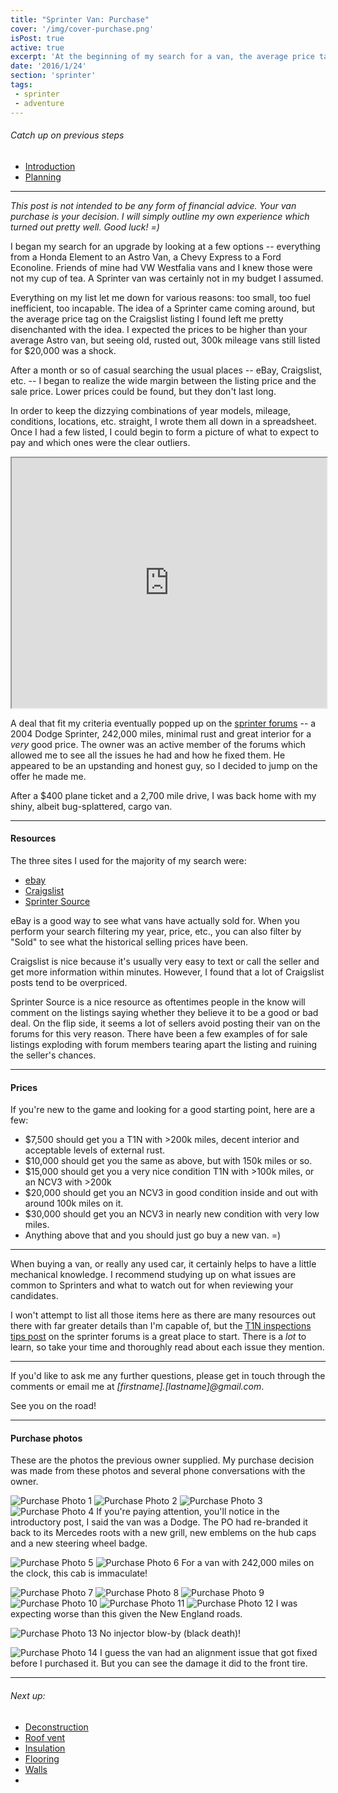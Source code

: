 ```yaml
---
title: "Sprinter Van: Purchase"
cover: '/img/cover-purchase.png'
isPost: true
active: true
excerpt: 'At the beginning of my search for a van, the average price tag on the Craigslist listing I saw left me pretty disenchanted with the idea. I expected the prices to be higher than your average Astro van, but seeing old, rusted out, 300k mileage vans still listed for $20,000 was a shock. Luckily, these price tags only reflects the sellers hopes and dreams, not necessarily reality.'
date: '2016/1/24'
section: 'sprinter'
tags:
 - sprinter
 - adventure
---
```


###### Catch up on previous steps
- [Introduction](/2016/01/05/introduction/)
- [Planning](/2016/01/06/planning/)

***

*This post is not intended to be any form of financial advice. Your van purchase is your decision. I will simply outline my own experience which turned out pretty well. Good luck! =)*

I began my search for an upgrade by looking at a few options -- everything from a Honda Element to an Astro Van, a Chevy Express to a Ford Econoline. Friends of mine had VW Westfalia vans and I knew those were not my cup of tea. A Sprinter van was certainly not in my budget I assumed.

Everything on my list let me down for various reasons: too small, too fuel inefficient, too incapable. The idea of a Sprinter came coming around, but the average price tag on the Craigslist listing I found left me pretty disenchanted with the idea. I expected the prices to be higher than your average Astro van, but seeing old, rusted out, 300k mileage vans still listed for $20,000 was a shock.

After a month or so of casual searching the usual places -- eBay, Craigslist, etc. --  I began to realize the wide margin between the listing price and the sale price. Lower prices could be found, but they don't last long.

In order to keep the dizzying combinations of year models, mileage, conditions, locations, etc. straight, I wrote them all down in a spreadsheet. Once I had a few listed, I could begin to form a picture of what to expect to pay and which ones were the clear outliers.

<iframe src="https://docs.google.com/spreadsheets/d/1wLSHUxmwWS71NWYM_TyFpWd3dckQvB5Y8OPNsOyA6uU/pubhtml?gid=0&amp;single=true&amp;widget=false&amp;chrome=false&amp;headers=false" style="width:100%;height:400px;"></iframe>

A deal that fit my criteria eventually popped up on the [sprinter forums](http://sprinter-source.com) -- a 2004 Dodge Sprinter, 242,000 miles, minimal rust and great interior for a *very* good price. The owner was an active member of the forums which allowed me to see all the issues he had and how he fixed them. He appeared to be an upstanding and honest guy, so I decided to jump on the offer he made me.

After a $400 plane ticket and a 2,700 mile drive, I was back home with my shiny, albeit bug-splattered, cargo van.

***

#### Resources

The three sites I used for the majority of my search were:

- [ebay](http://www.ebay.com)
- [Craigslist](http://www.craigslist.com)
- [Sprinter Source](http://sprinter-source.com/forum/forumdisplay.php?f=14)

eBay is a good way to see what vans have actually sold for. When you perform your search filtering my year, price, etc., you can also filter by "Sold" to see what the historical selling prices have been.

Craigslist is nice because it's usually very easy to text or call the seller and get more information within minutes. However, I found that a lot of Craigslist posts tend to be overpriced.

Sprinter Source is a nice resource as oftentimes people in the know will comment on the listings saying whether they believe it to be a good or bad deal. On the flip side, it seems a lot of sellers avoid posting their van on the forums for this very reason. There have been a few examples of for sale listings exploding with forum members tearing apart the listing and ruining the seller's chances.

***

#### Prices

If you're new to the game and looking for a good starting point, here are a few:

- $7,500 should get you a T1N with >200k miles, decent interior and acceptable levels of external rust.
- $10,000 should get you the same as above, but with 150k miles or so.
- $15,000 should get you a very nice condition T1N with >100k miles, or an NCV3 with >200k
- $20,000 should get you an NCV3 in good condition inside and out with around 100k miles on it.
- $30,000 should get you an NCV3 in nearly new condition with very low miles.
- Anything above that and you should just go buy a new van. =)

***

When buying a van, or really any used car, it certainly helps to have a little mechanical knowledge. I recommend studying up on what issues are common to Sprinters and what to watch out for when reviewing your candidates.

I won't attempt to list all those items here as there are many resources out there with far greater details than I'm capable of, but the [T1N inspections tips post](http://sprinter-source.com/forum/showthread.php?t=5174) on the sprinter forums is a great place to start. There is a *lot* to learn, so take your time and thoroughly read about each issue they mention.

***

If you'd like to ask me any further questions, please get in touch through the comments or email me at *[firstname].[lastname]@gmail.com*.

See you on the road!

***

#### Purchase photos

These are the photos the previous owner supplied. My purchase decision was made from these photos and several phone conversations with the owner.

![Purchase Photo 1](/img/purchase/purchase_photo_1.jpg)
![Purchase Photo 2](/img/purchase/purchase_photo_2.jpg)
![Purchase Photo 3](/img/purchase/purchase_photo_3.jpg)
![Purchase Photo 4](/img/purchase/purchase_photo_4.jpg)
If you're paying attention, you'll notice in the introductory post, I said the van was a Dodge. The PO had re-branded it back to its Mercedes roots with a new grill, new emblems on the hub caps and a new steering wheel badge.

![Purchase Photo 5](/img/purchase/purchase_photo_5.jpg)
![Purchase Photo 6](/img/purchase/purchase_photo_6.jpg)
For a van with 242,000 miles on the clock, this cab is immaculate!

![Purchase Photo 7](/img/purchase/purchase_photo_7.jpg)
![Purchase Photo 8](/img/purchase/purchase_photo_8.jpg)
![Purchase Photo 9](/img/purchase/purchase_photo_9.jpg)
![Purchase Photo 10](/img/purchase/purchase_photo_10.jpg)
![Purchase Photo 11](/img/purchase/purchase_photo_11.jpg)
![Purchase Photo 12](/img/purchase/purchase_photo_12.jpg)
I was expecting worse than this given the New England roads.

![Purchase Photo 13](/img/purchase/purchase_photo_13.jpg)
No injector blow-by (black death)!

![Purchase Photo 14](/img/purchase/purchase_photo_14.jpg)
I guess the van had an alignment issue that got fixed before I purchased it. But you can see the damage it did to the front tire.

***

###### Next up:
- [Deconstruction](/2016/01/25/deconstruction/)
- [Roof vent](/2016/01/26/roof-vent/)
- [Insulation](/2016/01/28/insulation/)
- [Flooring](/2016/02/01/flooring/)
- [Walls](/2016/02/05/walls/)
-
